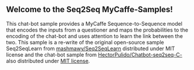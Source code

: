 <H2>Welcome to the Seq2Seq MyCaffe-Samples!</H2>

This chat-bot sample provides a MyCaffe Sequence-to-Sequence model that encodes the inputs from a questioner and maps the probabilities to the encoding
of the chat-bot and uses attention to learn the link between the two.  This sample is a re-write of the original open-source sample Seq2SeqLearn from 
[mashmawy/Seq2SeqLearn](https://github.com/mashmawy/Seq2SeqLearn) distributed under MIT license and the chat-bot sample from
[HectorPulido/Chatbot-seq2seq-C-](https://github.com/HectorPulido/Chatbot-seq2seq-C-) also distributed under [MIT license](https://github.com/HectorPulido/Chatbot-seq2seq-C-/blob/master/LICENSE).

